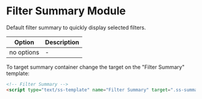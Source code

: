 # Filter Summary Module

Default filter summary to quickly display selected filters.

|Option|Description|
|------|-----------|
|no options| - |

To target summary container change the target on the "Filter Summary" template:

```html
<!-- Filter Summary -->
<script type="text/ss-template" name="Filter Summary" target=".ss-summary">
```
